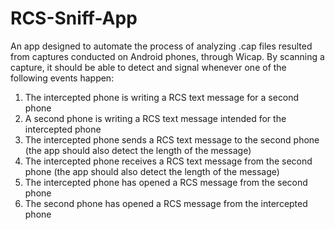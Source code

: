 # RCS-Sniff-App

An app designed to automate the process of analyzing .cap files resulted from captures conducted on Android phones, through Wicap.
By scanning a capture, it should be able to detect and signal whenever one of the following events happen:

1. The intercepted phone is writing a RCS text message for a second phone
2. A second phone is writing a RCS text message intended for the intercepted phone
3. The intercepted phone sends a RCS text message to the second phone (the app should also detect the length of the message)
4. The intercepted phone receives a RCS text message from the second phone (the app should also detect the length of the message)
5. The intercepted phone has opened a RCS message from the second phone
6. The second phone has opened a RCS message from the intercepted phone
